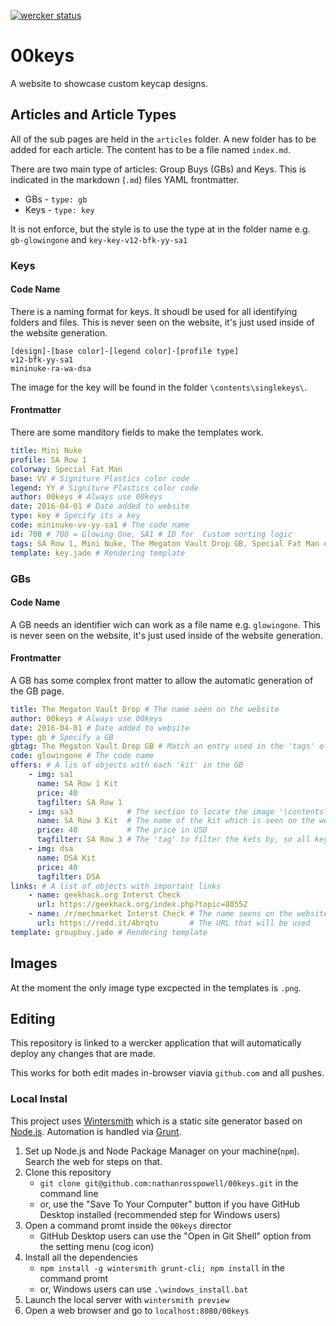 [![wercker status](https://app.wercker.com/status/1acfadc93e9737096c380604b0cc0e42/m/master "wercker status")](https://app.wercker.com/project/bykey/1acfadc93e9737096c380604b0cc0e42)

# 00keys

A website to showcase custom keycap designs.

## Articles and Article Types

All of the sub pages are held in the `articles` folder.
A new folder has to be added for each article.
The content has to be a file named `index.md`.

There are two main type of articles: Group Buys (GBs) and Keys. This is indicated in the markdown (`.md`) files YAML frontmatter.

* GBs - `type: gb`
* Keys - `type: key`

It is not enforce, but the style is to use the type at in the folder name e.g. `gb-glowingone` and `key-key-v12-bfk-yy-sa1`

### Keys

#### Code Name

There is a naming format for keys.
It shoudl be used for all identifying folders and files.
This is never seen on the website, it's just used inside of the website generation.

```
[design]-[base color]-[legend color]-[profile type]
v12-bfk-yy-sa1
mininuke-ra-wa-dsa
```

The image for the key will be found in the folder `\contents\singlekeys\`.

#### Frontmatter

There are some manditory fields to make the templates work.

```YAML
title: Mini Nuke
profile: SA Row 1
colorway: Special Fat Man
base: VV # Signiture Plastics color code
legend: YY # Signiture Plastics color code
author: 00keys # Always use 00keys
date: 2016-04-01 # Date added to website
type: key # Specify its a key
code: mininuke-vv-yy-sa1 # The code name
id: 708 # 700 = Glowing One, SA1 # ID for  Custom sorting logic
tags: SA Row 1, Mini Nuke, The Megaton Vault Drop GB, Special Fat Man # Comma seperated list for tags
template: key.jade # Rendering template
```

### GBs

#### Code Name

A GB needs an identifier wich can work as a file name e.g. `glowingone`.
This is never seen on the website, it's just used inside of the website generation.

#### Frontmatter

A GB has some complex front matter to allow the automatic generation of the GB page.

```YAML
title: The Megaton Vault Drop # The name seen on the website
author: 00keys # Always use 00keys
date: 2016-04-01 # Date added to website
type: gb # Specify a GB
gbtag: The Megaton Vault Drop GB # Match an entry used in the 'tags' of the keys
code: glowingone # The code name
offers: # A lis of objects with each 'kit' in the GB
    - img: sa1
      name: SA Row 1 Kit
      price: 40
      tagfilter: SA Row 1
    - img: sa3            # The section to locate the image '\contents\gbs\glowingone-sa3'
      name: SA Row 3 Kit  # The name of the kit which is seen on the website
      price: 40           # The price in USD
      tagfilter: SA Row 3 # The 'tag' to filter the kets by, so all keys that match the gbtag and tagfiler will be listed
    - img: dsa
      name: DSA Kit
      price: 40
      tagfilter: DSA
links: # A list of objects with important links
    - name: geekhack.org Interst Check
      url: https://geekhack.org/index.php?topic=80552
    - name: /r/mechmarket Interst Check # The name seens on the website
      url: https://redd.it/4brqtu       # The URL that will be used
template: groupbuy.jade # Rendering template
```

## Images

At the moment the only image type excpected in the templates is `.png`.


## Editing

This repository is linked to a wercker application that will automatically deploy any changes that are made.

This works for both edit mades in-browser viavia `github.com` and all pushes.

### Local Instal

This project uses [Wintersmith][wintersmith] which is a static site generator based on [Node.js][nodejs]. 
Automation is handled via [Grunt][grunt].

1. Set up Node.js and Node Package Manager on your machine(`npm`). Search the web for steps on that.
2. Clone this repository
    - `git clone git@github.com:nathanrosspowell/00keys.git` in the command line
    - or, use the "Save To Your Computer" button if you have GitHub Desktop installed (recommended step for Windows users)
3. Open a command promt inside the `00keys` director
    - GitHub Desktop users can use the "Open in Git Shell" option from the setting menu (cog icon)
4. Install all the dependencies
    - `npm install -g wintersmith grunt-cli; npm install` in the command promt
    - or, Windows users can use `.\windows_install.bat`
5. Launch the local server with `wintersmith preview`
6. Open a web browser and go to `localhost:8080/00keys`


[wintersmith]: http://wintersmith.io/
[nodejs]: https://nodejs.org/
[grunt]: http://gruntjs.com/
